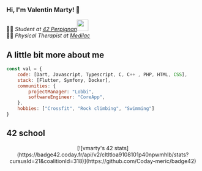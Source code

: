 ### Hi, I'm Valentin Marty! 👋

<p>👨‍🎓 <em>Student at <a href="https://42perpignan.fr/">42 Perpignan</a></em><img src="https://media.giphy.com/media/WUlplcMpOCEmTGBtBW/giphy.gif" width="30"> </br>👨‍⚕️ <em>Physical Therapist at <a href="#">Medilac</a>
</em></p>


## A little bit more about me

```javascript
const val = {
    code: [Dart, Javascript, Typescript, C, C++ , PHP, HTML, CSS],
    stack: [Flutter, Symfony, Docker],
    communities: {
        projectManager: "Lobbi",
        softwareEngineer: "CoreApp",
    },
    hobbies: ["Crossfit", "Rock climbing", "Swimming"]
}
```

## 42 school
<center>[![vmarty's 42 stats](https://badge42.coday.fr/api/v2/cltltloa9108101p40npwmhlb/stats?cursusId=21&coalitionId=318)](https://github.com/Coday-meric/badge42)</center>